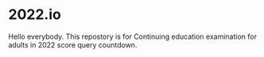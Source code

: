 # 2022.io
Hello everybody.
This repostory is for Continuing education examination for adults in 2022  score query countdown.
